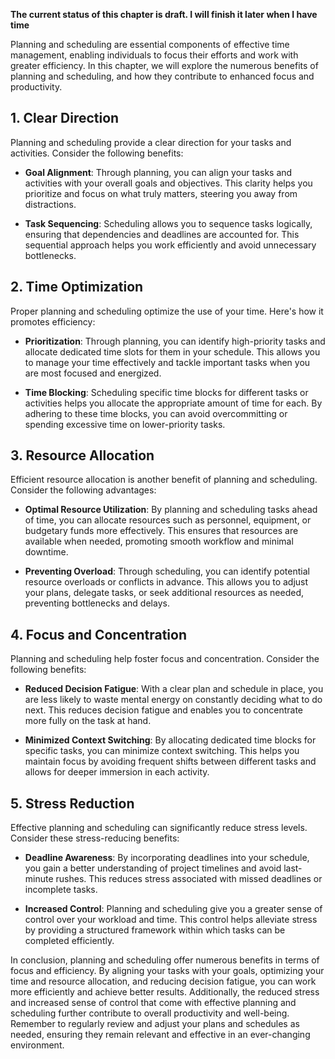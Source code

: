 **The current status of this chapter is draft. I will finish it later when I have time**

Planning and scheduling are essential components of effective time management, enabling individuals to focus their efforts and work with greater efficiency. In this chapter, we will explore the numerous benefits of planning and scheduling, and how they contribute to enhanced focus and productivity.

**1. Clear Direction**
----------------------

Planning and scheduling provide a clear direction for your tasks and activities. Consider the following benefits:

* **Goal Alignment**: Through planning, you can align your tasks and activities with your overall goals and objectives. This clarity helps you prioritize and focus on what truly matters, steering you away from distractions.

* **Task Sequencing**: Scheduling allows you to sequence tasks logically, ensuring that dependencies and deadlines are accounted for. This sequential approach helps you work efficiently and avoid unnecessary bottlenecks.

**2. Time Optimization**
------------------------

Proper planning and scheduling optimize the use of your time. Here's how it promotes efficiency:

* **Prioritization**: Through planning, you can identify high-priority tasks and allocate dedicated time slots for them in your schedule. This allows you to manage your time effectively and tackle important tasks when you are most focused and energized.

* **Time Blocking**: Scheduling specific time blocks for different tasks or activities helps you allocate the appropriate amount of time for each. By adhering to these time blocks, you can avoid overcommitting or spending excessive time on lower-priority tasks.

**3. Resource Allocation**
--------------------------

Efficient resource allocation is another benefit of planning and scheduling. Consider the following advantages:

* **Optimal Resource Utilization**: By planning and scheduling tasks ahead of time, you can allocate resources such as personnel, equipment, or budgetary funds more effectively. This ensures that resources are available when needed, promoting smooth workflow and minimal downtime.

* **Preventing Overload**: Through scheduling, you can identify potential resource overloads or conflicts in advance. This allows you to adjust your plans, delegate tasks, or seek additional resources as needed, preventing bottlenecks and delays.

**4. Focus and Concentration**
------------------------------

Planning and scheduling help foster focus and concentration. Consider the following benefits:

* **Reduced Decision Fatigue**: With a clear plan and schedule in place, you are less likely to waste mental energy on constantly deciding what to do next. This reduces decision fatigue and enables you to concentrate more fully on the task at hand.

* **Minimized Context Switching**: By allocating dedicated time blocks for specific tasks, you can minimize context switching. This helps you maintain focus by avoiding frequent shifts between different tasks and allows for deeper immersion in each activity.

**5. Stress Reduction**
-----------------------

Effective planning and scheduling can significantly reduce stress levels. Consider these stress-reducing benefits:

* **Deadline Awareness**: By incorporating deadlines into your schedule, you gain a better understanding of project timelines and avoid last-minute rushes. This reduces stress associated with missed deadlines or incomplete tasks.

* **Increased Control**: Planning and scheduling give you a greater sense of control over your workload and time. This control helps alleviate stress by providing a structured framework within which tasks can be completed efficiently.

In conclusion, planning and scheduling offer numerous benefits in terms of focus and efficiency. By aligning your tasks with your goals, optimizing your time and resource allocation, and reducing decision fatigue, you can work more efficiently and achieve better results. Additionally, the reduced stress and increased sense of control that come with effective planning and scheduling further contribute to overall productivity and well-being. Remember to regularly review and adjust your plans and schedules as needed, ensuring they remain relevant and effective in an ever-changing environment.
